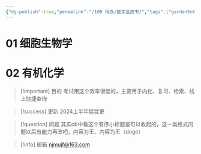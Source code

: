 ```yaml
---
{"dg-publish":true,"permalink":"/100 待办/医学蓝皮书/","tags":["gardenEntry"],"created":"2024-01-01T19:45:52.852+08:00","updated":"2024-01-06T16:41:08.025+08:00"}
---
```


# 01 细胞生物学
# 02 有机化学


> [!important] 目的
> 考试用这个效率很低的，主要用于内化、复习、检索、线上快捷查询

> [!success] 更新
> 2024上半年猛猛更

> [!question] 问题
> 其实ob中看这个有序小标题是可以收起的，这一类格式问题以后有能力再改吧，内容为王、内容为王（doge）

> [!info] 邮箱
> njmujf@163.com
